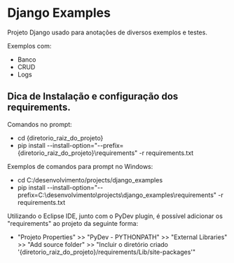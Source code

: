 # Django Examples
Projeto Django usado para anotações de diversos exemplos e testes.


Exemplos com:
- Banco
- CRUD
- Logs

## Dica de Instalação e configuração dos requirements.

Comandos no prompt:
- cd {diretorio\_raiz\_do\_projeto}
- pip install --install-option="--prefix={diretorio\_raiz\_do\_projeto}\\requirements" -r requirements.txt

Exemplos de comandos para prompt no Windows:
- cd C:/desenvolvimento/projects/django_examples
- pip install --install-option="--prefix=C:\\desenvolvimento\\projects\\django_examples\\requirements" -r requirements.txt

Utilizando o Eclipse IDE, junto com o PyDev plugin, é possível adicionar os "requirements" ao projeto da seguinte forma:
- "Projeto Properties" >> "PyDev - PYTHONPATH" >> "External Libraries" >> "Add source folder" >> "Incluir o diretório criado '{diretorio\_raiz\_do\_projeto}/requirements/Lib/site-packages'"
